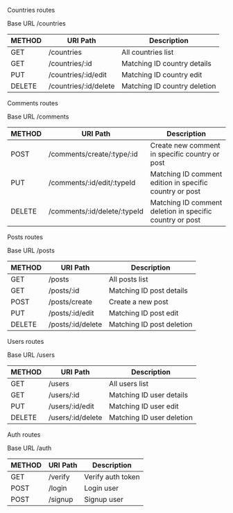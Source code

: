 Countries routes

Base URL /countries

| METHOD  | URI Path                                 | Description                                      |
|---------|------------------------------------------|--------------------------------------------------|
| GET     | /countries                               | All countries list                               |
| GET     | /countries/:id                           | Matching ID country details                      |
| PUT     | /countries/:id/edit                      | Matching ID country edit                         |
| DELETE  | /countries/:id/delete                    | Matching ID country deletion                     |


Comments routes

Base URL /comments

| METHOD  | URI Path                                 | Description                                                 |
|---------|------------------------------------------|-------------------------------------------------------------|
| POST    | /comments/create/:type/:id               | Create new comment in specific country or post              |
| PUT     | /comments/:id/edit/:typeId               | Matching ID comment edition in specific country or post     |
| DELETE  | /comments/:id/delete/:typeId             | Matching ID comment deletion in specific country or post    |


Posts routes

Base URL /posts

| METHOD  | URI Path                                 | Description                                   |
|---------|------------------------------------------|-----------------------------------------------|
| GET     | /posts                                   | All posts list                                |
| GET     | /posts/:id                               | Matching ID post details                      |
| POST    | /posts/create                            | Create a new post                             |
| PUT     | /posts/:id/edit                          | Matching ID post edit                         |
| DELETE  | /posts/:id/delete                        | Matching ID post deletion                     |


Users routes

Base URL /users

| METHOD  | URI Path                                 | Description               |
|---------|------------------------------------------|---------------------------|
| GET     | /users                                   | All users list            |
| GET     | /users/:id                               | Matching ID user details  |
| PUT     | /users/:id/edit                          | Matching ID user edit     |
| DELETE  | /users/:id/delete                        | Matching ID user deletion |


Auth routes

Base URL /auth

| METHOD  | URI Path                                 | Description               |
|---------|------------------------------------------|---------------------------|
| GET     | /verify                                  | Verify auth token         |
| POST    | /login                                   | Login user                |
| POST    | /signup                                  | Signup user               |
